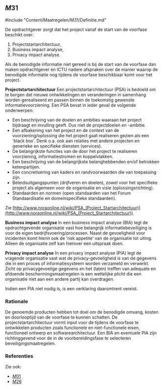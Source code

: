 ## $M31$

#include "Content/Maatregelen/M31/Definitie.md"

De opdrachtgever zorgt dat het project vanaf de start van de voorfase beschikt over:

1. Projectstartarchitectuur,
2. Business impact analyse,
3. Privacy impact analyse.

Als de benodigde informatie niet gereed is bij de start van de voorfase dan maken opdrachtgever en ICTU nadere afspraken over de manier waarop de benodigde informatie nog tijdens de voorfase beschikbaar komt voor het project.

**Projectstartarchitectuur**
Een projectstartarchitectuur (PSA) is bedoeld om te borgen dat nieuwe ontwikkelingen en veranderingen in samenhang worden gerealiseerd en passen binnen de toekomstig gewenste informatievoorziening. Een PSA bevat in ieder geval de volgende onderwerpen:

* Een beschrijving van de doelen en ambities waaraan het project bijdraagt en invulling geeft. Dus niet de projectdoelen en -ambitie.
* Een afbakening van het project en de context van de voorziening/oplossing die het project gaat realiseren gezien als een 'black box'. Denk o.a. ook aan relaties met andere projecten en generieke en specifieke diensten (services).
* De belangrijkste functies van de door het project te realiseren voorziening, informatiestromen en koppelvlakken.
* Een beschrijving van de belangrijkste belanghebbenden en/of betrokken ketenpartijen.
* Een concretisering van kaders en randvoorwaarden die van toepassing zijn.
* Beleidsuitgangspunten (drijfveren en doelen), zowel voor het specifieke project als algemeen voor de organisatie en visie (oplossingsrichting).
* Standaarden en normen (open standaarden van het Forum Standaardisatie en domeinspecifieke standaarden).

Zie [http://www.noraonline.nl/wiki/PSA_(Project_Startarchitectuur)](http://www.noraonline.nl/wiki/PSA_(Project_Startarchitectuur)).

**Business impact analyse**
In een business impact analyse (BIA) legt de opdrachtgevende organisatie vast hoe belangrijk informatiebeveiliging is voor de eigen bedrijfsvoering/processen. Naast de gevoeligheid voor incidenten komt hierin ook de 'risk appetite' van de organisatie tot uiting. Alleen de organisatie zelf kan hierover een uitspraak doen.

**Privacy impact analyse**
In een privacy impact analyse (PIA) legt de vragende organisatie vast wat de privacy-gevoeligheid is van de gegevens die in een proces of informatiesysteem worden verzameld en verwerkt. Zicht op privacygevoelige gegevens en het (laten) treffen van adequate en afdoende beschermingsmaatregelen is een wettelijke plicht die een organisatie niet aan een andere partij kan overdragen.

Indien een PIA niet nodig is, is een verklaring daaromtrent vereist.

### Rationale

De genoemde producten hebben tot doel om de benodigde omvang, kosten en doorlooptijd van de voorfase te kunnen schatten. De projectstartarchitectuur vormt input voor de tijdens de voorfase te ontwikkelen producten zoals functionele en niet-functionele eisen, functioneel ontwerp en softwarearchitectuur. Een BIA en eventuele PIA zijn richtinggevend voor de in de voorbereidingsfase te selecteren beveiligingsmaatregelen. 

### Referenties

Zie ook:

* [$M01$](#m01)
* [$M26$](#m26)
